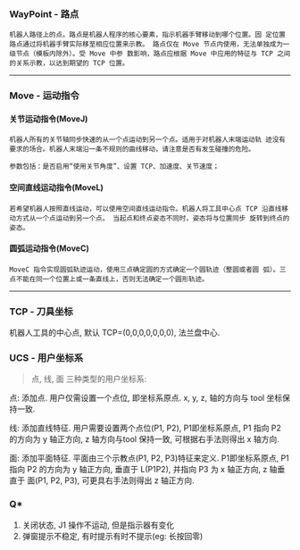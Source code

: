 ### WayPoint - 路点

```
机器人路径上的点。路点是机器人程序的核心要素，指示机器手臂移动到哪个位置。固 定位置路点通过将机器手臂实际移至相应位置来示教。 路点仅在 Move 节点内使用，无法单独成为一级节点（模板内除外）。受 Move 中参 数影响，路点应根据 Move 中应用的特征与 TCP 之间的关系示教，以达到期望的 TCP 位置。
```

---

### Move - 运动指令

#### 关节运动指令(MoveJ)

```
机器人所有的关节轴同步快速的从一个点运动到另一个点。适用于对机器人末端运动轨 迹没有要求的场合。机器人末端沿一条不规则的曲线移动，请注意是否有发生碰撞的危险。

参数包括：是否启用“使用关节角度”、设置 TCP、加速度、关节速度；
```

#### 空间直线运动指令(MoveL)

```
若希望机器人按照直线运动，可以使用空间直线运动指令。机器人将工具中心点 TCP 沿直线移动方式从一个点运动到另一个点。 当起点和终点姿态不同时，姿态将与位置同步 旋转到终点的姿态。
```

#### 圆弧运动指令(MoveC)

```
MoveC 指令实现圆弧轨迹运动，使用三点确定圆的方式确定一个圆轨迹（整圆或者圆 弧）。三点不能在同一个位置上或一条直线上，否则无法确定一个圆形轨迹。
```

---

### TCP - 刀具坐标

机器人工具的中心点, 默认 TCP=(0,0,0,0,0,0,0), 法兰盘中心.


### UCS - 用户坐标系

> 点, 线, 面 三种类型的用户坐标系:

点: 添加点. 用户仅需设置一个点位, 即坐标系原点. x, y, z, 轴的方向与 tool 坐标保持一致.

线: 添加直线特征. 用户需要设置两个点位(P1, P2), P1即坐标系原点, P1 指向 P2 的方向为 y 轴正方向, z 轴方向与tool 保持一致, 可根据右手法则得出 x 轴方向.

面: 添加平面特征. 平面由三个示教点(P1, P2, P3)特征来定义. P1即坐标系原点, P1 指向 P2 的方向为 y 轴正方向, 垂直于 L(P1P2), 并指向 P3 为 x 轴正方向, z 轴垂直于 面(P1, P2, P3), 可更具右手法则得出 z 轴正方向.

### Q*

1. 关闭状态, J1 操作不运动, 但是指示器有变化
2. 弹窗提示不稳定, 有时提示有时不提示(eg: 长按回零)

